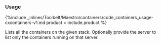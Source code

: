 <!--  usedin: [ _maestro/Toolbelt/containers-v1.md] -->


### Usage



{%include _inlines/Toolbelt/Maestro/containers/code_containers_usage-cxcontainers-v1.md  product = include.product %}

Lists all the containers on the given stack. Optionally provide the server to list only the containers running on that server.


